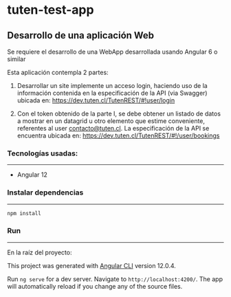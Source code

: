 # tuten-test-app

## Desarrollo de una aplicación Web

Se requiere el desarrollo de una WebApp desarrollada usando Angular 6 o similar

Esta aplicación contempla 2 partes:

1. Desarrollar un site implemente un acceso login, haciendo uso de la información contenida en la especificación de la API (via Swagger) ubicada en: https://dev.tuten.cl/TutenREST/#!user/login

2. Con el token obtenido de la parte I, se debe obtener un listado de datos a mostrar en un
   datagrid u otro elemento que estime conveniente, referentes al user contacto@tuten.cl. La especificación de la API se encuentra ubicada en: https://dev.tuten.cl/TutenREST/#!/user/bookings

### Tecnologías usadas:

---

- Angular 12

### Instalar dependencias

---

```sh
npm install
```

### Run

---

En la raíz del proyecto:

This project was generated with [Angular CLI](https://github.com/angular/angular-cli) version 12.0.4.

Run `ng serve` for a dev server. Navigate to `http://localhost:4200/`. The app will automatically reload if you change any of the source files.
